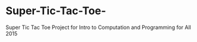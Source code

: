 # Super-Tic-Tac-Toe-
Super Tic Tac Toe Project for Intro to Computation and Programming for All 2015 
